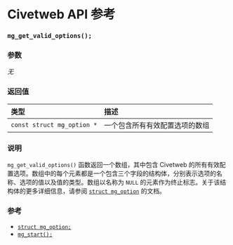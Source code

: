 # Civetweb API 参考

### `mg_get_valid_options();`

### 参数

*无*

### 返回值

| 类型 | 描述 |
| :--- | :--- |
| `const struct mg_option *` | 一个包含所有有效配置选项的数组 |

### 说明

`mg_get_valid_options()` 函数返回一个数组，其中包含 Civetweb 的所有有效配置选项。数组中的每个元素都是一个包含三个字段的结构体，分别表示选项的名称、选项的值以及值的类型。数组以名称为 `NULL` 的元素作为终止标志。关于该结构体的更多详细信息，请参阅 [`struct mg_option`](mg_option.md) 的文档。

### 参考

* [`struct mg_option;`](mg_option.md)
* [`mg_start();`](mg_start.md)